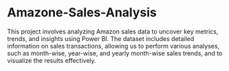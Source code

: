 # Amazone-Sales-Analysis
This project involves analyzing Amazon sales data to uncover key metrics, trends, and insights using Power BI. The dataset includes detailed information on sales transactions, allowing us to perform various analyses, such as month-wise, year-wise, and yearly month-wise sales trends, and to visualize the results effectively.

